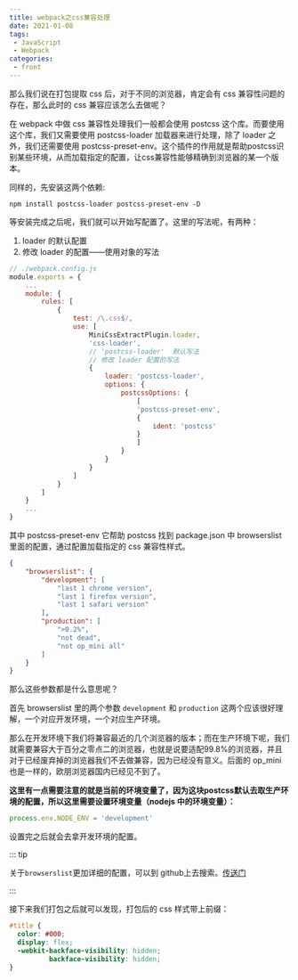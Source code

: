 ```yaml
---
title: webpack之css兼容处理
date: 2021-01-08
tags:
 - JavaScript
 - Webpack
categories:
 - front
---
```


那么我们说在打包提取 css 后，对于不同的浏览器，肯定会有 css 兼容性问题的存在，那么此时的 css 兼容应该怎么去做呢？

在 webpack 中做 css 兼容性处理我们一般都会使用 postcss 这个库。而要使用这个库，我们又需要使用 postcss-loader 加载器来进行处理，除了 loader 之外，我们还需要使用 postcss-preset-env。这个插件的作用就是帮助postcss识别某些环境，从而加载指定的配置，让css兼容性能够精确到浏览器的某一个版本。

同样的，先安装这两个依赖:

```shell
npm install postcss-loader postcss-preset-env -D
```

等安装完成之后呢，我们就可以开始写配置了。这里的写法呢，有两种：

1. loader 的默认配置
2. 修改 loader 的配置——使用对象的写法

```js
// ./webpack.config.js
module.exports = {
    ...
    module: {
        rules: [
            {
                test: /\.css$/,
                use: [
                	MiniCssExtractPlugin.loader,
          			'css-loader',
                    // 'postcss-loader'  默认写法
                    // 修改 loader 配置的写法
                    {
                        loader: 'postcss-loader',
                        options: {
                            postcssOptions: {
                                [
                                'postcss-preset-env',
                                {
                                    ident: 'postcss'
                                }
                                ]
                            }
                        }
                    }
                ]
            }
        ]
    }
    ...
}
```

其中 postcss-preset-env 它帮助 postcss 找到 package.json 中 browserslist 里面的配置，通过配置加载指定的 css 兼容性样式。

```json
{
    "browserslist": {
        "development": [
            "last 1 chrome version",
            "last 1 firefox version",
            "last 1 safari version"
        ],
        "production": [
            ">0.2%",
            "not dead",
            "not op_mini all"
        ]
    }
}
```

那么这些参数都是什么意思呢？

首先 browserslist 里的两个参数 `development` 和 `production` 这两个应该很好理解，一个对应开发环境，一个对应生产环境。

那么在开发环境下我们将兼容最近的几个浏览器的版本；而在生产环境下呢，我们就需要兼容大于百分之零点二的浏览器，也就是说要适配99.8%的浏览器，并且对于已经废弃掉的浏览器我们不去做兼容，因为已经没有意义。后面的 op_mini 也是一样的，欧朋浏览器国内已经见不到了。

**这里有一点需要注意的就是当前的环境变量了，因为这块postcss默认去取生产环境的配置，所以这里需要设置环境变量（nodejs 中的环境变量）：**

```js
process.env.NODE_ENV = 'development'
```

设置完之后就会去拿开发环境的配置。

::: tip

关于`browserslist`更加详细的配置，可以到 github上去搜索。[传送门](https://github.com/browserslist/browserslist)

:::

接下来我们打包之后就可以发现，打包后的 css 样式带上前缀：

```css
#title {
  color: #000;
  display: flex;
  -webkit-backface-visibility: hidden;
          backface-visibility: hidden;
}
```


